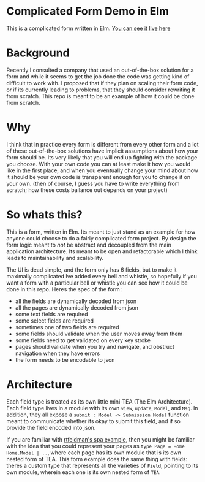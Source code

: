 # Complicated Form Demo in Elm

This is a complicated form written in Elm. [You can see it live here](complicated-form-demo-in-elm.surge.sh)

# Background

Recently I consulted a company that used an out-of-the-box solution for a form and while it seems to get the job done the code was getting kind of difficult to work with. I proposed that if they plan on scaling their form code, or if its currently leading to problems, that they should consider rewriting it from scratch. This repo is meant to be an example of how it could be done from scratch.

# Why

I think that in practice every form is different from every other form and a lot of these out-of-the-box solutions have implicit assumptions about how your form should be. Its very likely that you will end up fighting with the package you choose. With your own code you can at least make it how you would like in the first place, and when you eventually change your mind about how it should be your own code is transparent enough for you to change it on your own. (then of course, I guess you have to write everything from scratch; how these costs ballance out depends on your project)

# So whats this?

This is a form, written in Elm. Its meant to just stand as an example for how anyone could choose to do a fairly complicated form project. By design the form logic meant to _not_ be abstract and decoupled from the main application architecture. Its meant to be open and refactorable which I think leads to maintainability and scalability.

The UI is dead simple, and the form only has 6 fields, but to make it maximally complicated Ive added every bell and whistle, so hopefully if you want a form with a particular bell or whistle you can see how it could be done in this repo. Heres the spec of the form :

- all the fields are dynamically decoded from json
- all the pages are dynamically decoded from json
- some text fields are required
- some select fields are required
- sometimes one of two fields are required
- some fields should validate when the user moves away from them
- some fields need to get validated on every key stroke
- pages should validate when you try and navigate, and obstruct navigation when they have errors
- the form needs to be encodable to json

# Architecture

Each field type is treated as its own little mini-TEA (The Elm Architecture). Each field type lives in a module with its own `view`, `update`, `Model`, and `Msg`. In addition, they all expose a `submit : Model -> Submission Model` function meant to communicate whether its okay to submit this field, and if so provide the field encoded into json.

If you are familiar with [rtfeldman's spa example](https://github.com/rtfeldman/elm-spa-example/tree/master/src), then you might be familiar with the idea that you could represent your pages as `type Page = Home Home.Model | ..`, where each page has its own module that is its own nested form of TEA. This form example does the same thing with fields: theres a custom type that represents all the varieties of `Field`, pointing to its own module, wherein each one is its own nested form of `TEA`.